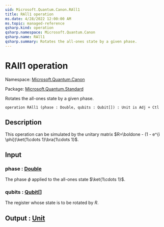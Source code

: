 ```yaml
---
uid: Microsoft.Quantum.Canon.RAll1
title: RAll1 operation
ms.date: 4/28/2022 12:00:00 AM
ms.topic: managed-reference
qsharp.kind: operation
qsharp.namespace: Microsoft.Quantum.Canon
qsharp.name: RAll1
qsharp.summary: Rotates the all-ones state by a given phase.
---
```


# RAll1 operation

Namespace: [Microsoft.Quantum.Canon](xref:Microsoft.Quantum.Canon)

Package: [Microsoft.Quantum.Standard](https://nuget.org/packages/Microsoft.Quantum.Standard)


Rotates the all-ones state by a given phase.

```qsharp
operation RAll1 (phase : Double, qubits : Qubit[]) : Unit is Adj + Ctl
```


## Description

This operation can be simulated by the unitary matrix$R=\boldone - (1 - e^{i \phi})\ket{1\cdots 1}\bra{1\cdots 1}$.

## Input

### phase : [Double](xref:microsoft.quantum.qsharp.valueliterals#double-literals)

The phase $\phi$ applied to the all-ones state $\ket{1\cdots 1}$.


### qubits : [Qubit](xref:microsoft.quantum.qsharp.valueliterals#qubit-literals)[]

The register whose state is to be rotated by $R$.



## Output : [Unit](xref:microsoft.quantum.qsharp.valueliterals#unit-literal)

